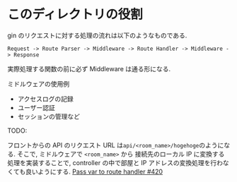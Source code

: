 # このディレクトリの役割

gin のリクエストに対する処理の流れは以下のようなものである.

```plain
Request -> Route Parser -> Middleware -> Route Handler -> Middleware -> Response
```

実際処理する関数の前に必ず Middleware は通る形になる.

ミドルウェアの使用例

- アクセスログの記録
- ユーザー認証
- セッションの管理など

TODO:

フロントからの API のリクエスト URL は`api/<room_name>/hogehoge`のようになる. そこで, ミドルウェアで `<room_name>` から 接続先のローカル IP に変換する処理を実装することで, controller の中で部屋と IP アドレスの変換処理を行わなくても良いようにする. [Pass var to route handler #420](https://github.com/gin-gonic/gin/issues/420)
